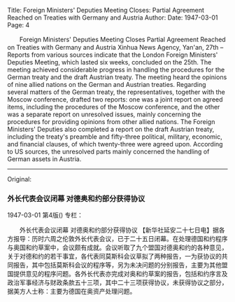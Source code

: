 Title: Foreign Ministers' Deputies Meeting Closes: Partial Agreement Reached on Treaties with Germany and Austria
Author:
Date: 1947-03-01
Page: 4

　　Foreign Ministers' Deputies Meeting Closes
    Partial Agreement Reached on Treaties with Germany and Austria
    Xinhua News Agency, Yan'an, 27th – Reports from various sources indicate that the London Foreign Ministers' Deputies Meeting, which lasted six weeks, concluded on the 25th. The meeting achieved considerable progress in handling the procedures for the German treaty and the draft Austrian treaty. The meeting heard the opinions of nine allied nations on the German and Austrian treaties. Regarding several matters of the German treaty, the representatives, together with the Moscow conference, drafted two reports: one was a joint report on agreed items, including the procedures of the Moscow conference, and the other was a separate report on unresolved issues, mainly concerning the procedures for providing opinions from other allied nations. The Foreign Ministers' Deputies also completed a report on the draft Austrian treaty, including the treaty's preamble and fifty-three political, military, economic, and financial clauses, of which twenty-three were agreed upon. According to US sources, the unresolved parts mainly concerned the handling of German assets in Austria.



<hr /> 

Original: 


### 外长代表会议闭幕  对德奥和约部分获得协议

1947-03-01
第4版()
专栏：

　　外长代表会议闭幕
    对德奥和约部分获得协议
    【新华社延安二十七日电】据各方报导：历时六周之伦敦外长代表会议，已于二十五日闭幕。在处理德国和约程序与奥国和约草案中，会议颇有成就。会议听取了九个盟国对德奥和约的各种意见，关于对德和约的若干事宜，各代表同莫斯科会议草拟了两种报告，一为获协议的共同报告，其中包括莫斯科会议的程序等，另为未决问题的分别报告，主要为其他盟国提供意见的程序问题。各外长代表亦完成对奥和约草案的报告，包括和约序言及政治军事经济与财政条款五十三项，其中二十三项获得协议，未获得协议之部分，据美方人士称：主要为德国在奥资产处理问题。
